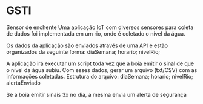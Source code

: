 # GSTI
Sensor de enchente
Uma aplicação IoT com diversos sensores para coleta de dados foi implementada em um rio, onde é coletado o nível da água.

Os dados da aplicação são enviados através de uma API e estão organizados da seguinte forma:
diaSemana;
horario;
nivelRio;

A aplicação irá executar um script toda vez que a boia emitir o sinal de que o nível da água subiu.
Com esses dados, gerar um arquivo (txt/CSV) com as informações coletadas.
Estrutura do arquivo:
diaSemana;
horario;
nivelRio;
alertaEnviado

Se a boia emitir sinais 3x no dia, a mesma envia um alerta de segurança 
